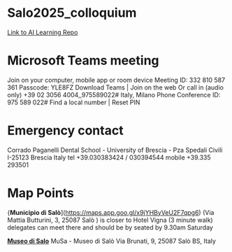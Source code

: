 # Salo2025_colloquium

[Link to AI Learning Repo](https://github.com/bresciacolloquium/bresciacolloquium_ai_hub)

# Microsoft Teams meeting
Join on your computer, mobile app or room device
Meeting ID: 332 810 587 361
Passcode: YLE8FZ
Download Teams | Join on the web
Or call in (audio only)
+39 02 3056 4004,,975589022# Italy, Milano
Phone Conference ID: 975 589 022#
Find a local number | Reset PIN

# Emergency contact
Corrado Paganelli
Dental School - University of Brescia - Pza Spedali Civili
I-25123 Brescia Italy
tel +39.030383424 / 030394544
mobile +39.335 293501

# Map Points

{**Municipio di Salò**](https://maps.app.goo.gl/x9jYHByVeU2F7qpg6)
(Via Mattia Butturini, 3, 25087 Salò ) is closer to Hotel Vigna (3 minute
walk) delegates can meet there and should be by seated by 9.30am Saturday

[**Museo di Salo**](https://maps.app.goo.gl/i5eqxzbkqkShGoCS6)
MuSa - Museo di Salò
Via Brunati, 9, 25087 Salò BS, Italy
